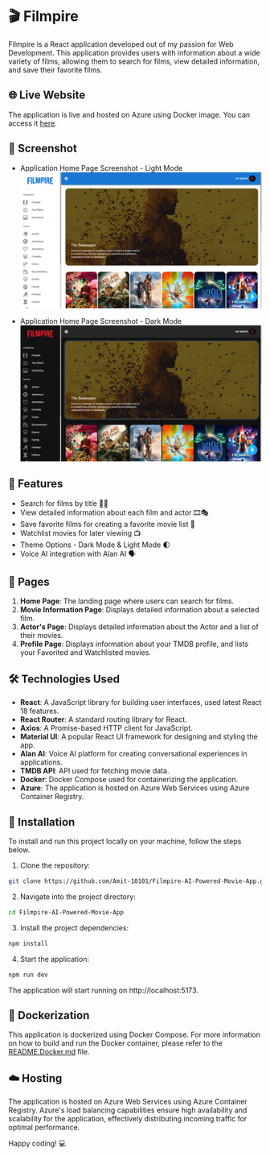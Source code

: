 # 🎬 Filmpire

Filmpire is a React application developed out of my passion for Web Development. This application provides users with information about a wide variety of films, allowing them to search for films, view detailed information, and save their favorite films.

## 🌐 Live Website

The application is live and hosted on Azure using Docker image. You can access it [here](https://filmpire.azurewebsites.net/).

## 📸 Screenshot

-   Application Home Page Screenshot - Light Mode
    ![Application Home Page Screenshot - Light Mode](.//src//assets/ScreenShots/SS_light.png)

-   Application Home Page Screenshot - Dark Mode
    ![Application Home Page Screenshot - Dark Mode](.//src//assets/ScreenShots/SS_dark.png)

## 🌟 Features

-   Search for films by title 🕵️‍♂️
-   View detailed information about each film and actor 🎞️🎭
-   Save favorite films for creating a favorite movie list 📝
-   Watchlist movies for later viewing 📺
-   Theme Options - Dark Mode & Light Mode 🌓
-   Voice AI integration with Alan AI 🗣️

## 📄 Pages

1. **Home Page**: The landing page where users can search for films.
2. **Movie Information Page**: Displays detailed information about a selected film.
3. **Actor's Page**: Displays detailed information about the Actor and a list of their movies.
4. **Profile Page**: Displays information about your TMDB profile, and lists your Favorited and Watchlisted movies.

## 🛠️ Technologies Used

-   **React**: A JavaScript library for building user interfaces, used latest React 18 features.
-   **React Router**: A standard routing library for React.
-   **Axios**: A Promise-based HTTP client for JavaScript.
-   **Material UI**: A popular React UI framework for designing and styling the app.
-   **Alan AI**: Voice AI platform for creating conversational experiences in applications.
-   **TMDB API**: API used for fetching movie data.
-   **Docker**: Docker Compose used for containerizing the application.
-   **Azure**: The application is hosted on Azure Web Services using Azure Container Registry.

## 🚀 Installation

To install and run this project locally on your machine, follow the steps below.

1. Clone the repository:

```bash
git clone https://github.com/Amit-10101/Filmpire-AI-Powered-Movie-App.git
```

2. Navigate into the project directory:

```bash
cd Filmpire-AI-Powered-Movie-App
```

3. Install the project dependencies:

```bash
npm install
```

4. Start the application:

```bash
npm run dev
```

The application will start running on http://localhost:5173.

## 🐳 Dockerization

This application is dockerized using Docker Compose. For more information on how to build and run the Docker container, please refer to the [README.Docker.md](./README.Docker.md) file.

## ☁️ Hosting

The application is hosted on Azure Web Services using Azure Container Registry. Azure's load balancing capabilities ensure high availability and scalability for the application, effectively distributing incoming traffic for optimal performance.

Happy coding! 💻
